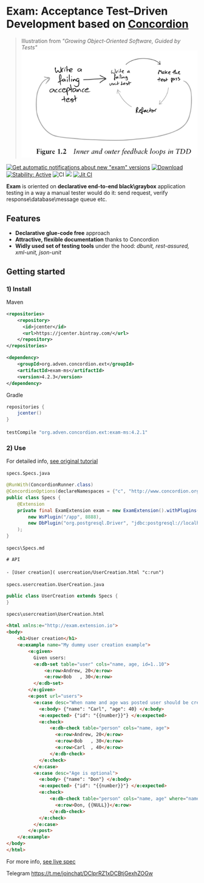 # Exam: Acceptance Test–Driven Development based on [Concordion](https://github.com/concordion/concordion)

>Illustration from *"Growing Object-Oriented Software, Guided by Tests"*
>[![Exam](docs/atdd.png)](#attributions)

[![Get automatic notifications about new "exam" versions](https://www.bintray.com/docs/images/bintray_badge_bw.png)](https://bintray.com/adven27/exam/exam?source=watch)
[ ![Download](https://api.bintray.com/packages/adven27/exam/exam-ms/images/download.svg) ](https://bintray.com/adven27/exam/exam-ms/_latestVersion)
[![Stability: Active](https://masterminds.github.io/stability/active.svg)](https://masterminds.github.io/stability/active.html)
![CI](https://github.com/Adven27/Exam/workflows/CI/badge.svg)
[![](https://jitpack.io/v/Adven27/Exam.svg)](https://jitpack.io/#Adven27/Exam)
[![Jit CI](https://jitci.com/gh/Adven27/Exam/svg)](https://jitci.com/gh/Adven27/Exam)


**Exam** is oriented on **declarative end-to-end black\graybox** application testing in a way a manual tester would do it: send request, verify response\database\message queue etc.

## Features

- **Declarative glue-code free** approach
- **Attractive, flexible documentation** thanks to Concordion
- **Widly used set of testing tools** under the hood: *dbunit, rest-assured, xml-unit, json-unit*

## Getting started
### 1) Install

Maven
```xml
<repositories>
    <repository>
      <id>jcenter</id>
      <url>https://jcenter.bintray.com/</url>
    </repository>
</repositories>  
```
```xml
<dependency>
    <groupId>org.adven.concordion.ext</groupId>
    <artifactId>exam-ms</artifactId>
    <version>4.2.3</version>
</dependency>
```

Gradle
```groovy
repositories {
    jcenter()
}

testCompile "org.adven.concordion.ext:exam-ms:4.2.1"
```
### 2) Use

For detailed info, [see original tutorial](http://concordion.org/tutorial/java/markdown/)

`specs.Specs.java`
```java
@RunWith(ConcordionRunner.class)
@ConcordionOptions(declareNamespaces = {"c", "http://www.concordion.org/2007/concordion", "e", ExamExtension.NS})
public class Specs {
    @Extension
    private final ExamExtension exam = new ExamExtension().withPlugins(
        new WsPlugin("/app", 8888),
        new DbPlugin("org.postgresql.Driver", "jdbc:postgresql://localhost:5432/postgres", "postgres", "postgres")
    );
}
```

`specs\Specs.md`
```html
# API

- [User creation]( usercreation/UserCreation.html "c:run")
```

`specs.usercreation.UserCreation.java`
```java
public class UserCreation extends Specs {
}
```

`specs\usercreation\UserCreation.html`
```html
<html xmlns:e="http://exam.extension.io">
<body>
    <h1>User creation</h1>
    <e:example name="My dummy user creation example">
        <e:given>
          Given users:
          <e:db-set table="user" cols="name, age, id=1..10">
              <e:row>Andrew, 20</e:row>
              <e:row>Bob   , 30</e:row>
          </e:db-set>
        </e:given>
        <e:post url="users">
          <e:case desc="When name and age was posted user should be created and id should be returned">        
            <e:body> {"name": "Carl", "age": 40} </e:body>
            <e:expected> {"id": "{{number}}"} </e:expected>
            <e:check>
                <e:db-check table="person" cols="name, age">
                  <e:row>Andrew, 20</e:row>
                  <e:row>Bob   , 30</e:row>
                  <e:row>Carl  , 40</e:row>
                </e:db-check>
            </e:check>
          </e:case>      
          <e:case desc="Age is optional">
            <e:body> {"name": "Don"} </e:body>
            <e:expected> {"id": "{{number}}"} </e:expected>
            <e:check>
                <e:db-check table="person" cols="name, age" where="name='Don'">
                  <e:row>Don, {{NULL}}</e:row>
                </e:db-check>
            </e:check>
          </e:case>
        </e:post>
    </e:example>
</body>
</html>
  ```
For more info, [see live spec](https://adven27.github.io/Exam/specs/Specs.html)

Telegram https://t.me/joinchat/DClprRZ1xDCBtjGexhZOGw
